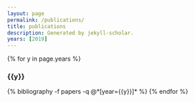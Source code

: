 ```yaml
---
layout: page
permalink: /publications/
title: publications
description: Generated by jekyll-scholar.
years: [2019]
---
```


{% for y in page.years %}
  <h3 class="year">{{y}}</h3>
  {% bibliography -f papers -q @*[year={{y}}]* %}
{% endfor %}
